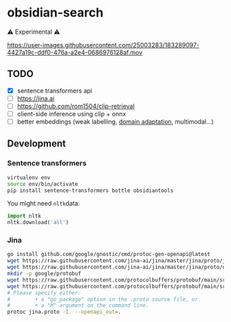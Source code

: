 # obsidian-search

⚠️ Experimental ⚠️


https://user-images.githubusercontent.com/25003283/183289097-4427a19c-ddf0-476a-a2e4-0686976128af.mov


## TODO

- [x] sentence transformers api
- [ ] https://jina.ai
- [ ] https://github.com/rom1504/clip-retrieval
- [ ] client-side inference using clip + onnx
- [ ] better embeddings (weak labelling, [domain adaptation](https://www.sbert.net/examples/domain_adaptation/README.html), multimodal...)

## Development

### Sentence transformers

```bash
virtualenv env
source env/bin/activate
pip install sentence-transformers bottle obsidiantools
```

You might need `nltk`data:

```py
import nltk
nltk.download('all')
```

### Jina

```bash
go install github.com/google/gnostic/cmd/protoc-gen-openapi@latest
wget https://raw.githubusercontent.com/jina-ai/jina/master/jina/proto/jina.proto
wget https://raw.githubusercontent.com/jina-ai/jina/master/jina/proto/docarray.proto
mkdir -p google/protobuf
wget https://raw.githubusercontent.com/protocolbuffers/protobuf/main/src/google/protobuf/timestamp.proto -O google/protobuf/timestamp.proto
wget https://raw.githubusercontent.com/protocolbuffers/protobuf/main/src/google/protobuf/struct.proto -O google/protobuf/struct.proto
# Please specify either:
#        • a "go_package" option in the .proto source file, or
#        • a "M" argument on the command line.
protoc jina.proto -I. --openapi_out=.
```

